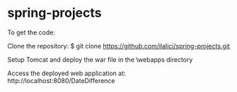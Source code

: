 # spring-projects

To get the code:


Clone the repository:
$ git clone https://github.com/ilalici/spring-projects.git


Setup Tomcat and deploy the war file in the \webapps directory

Access the deployed web application at: http://localhost:8080/DateDifference


